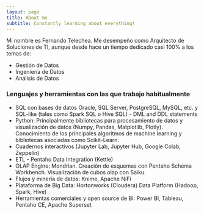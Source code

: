 ```yaml
---
layout: page
title: About me
subtitle: Constantly learning about everything!
---
```


Mi nombre es Fernando Telechea. Me desempeño como Arquitecto de Soluciones de TI, aunque desde hace un tiempo dedicado casi 100% a los  temas de:

- Gestión de Datos
- Ingeniería de Datos
- Análisis de Datos


### Lenguajes y herramientas con las que trabajo habitualmente

- SQL con bases de datos Oracle, SQL Server, PostgreSQL, MySQL, etc. y SQL-like (tales como Spark SQL o Hive SQL) - DML and DDL statements
- Python: Principalmente bibliotecas para procesamiento de datos y visualización de datos (Numpy, Pandas, Matplotlib, Plotly). Conocimiento de los principales algoritmos de machine learning y bibliotecas asociadas como Scikit-Learn.
- Cuadernos interactivos (Jupyter Lab, Jupyter Hub, Google Colab, Zeppelin)
- ETL - Pentaho Data Integration (Kettle)
- OLAP Engine: Mondrian. Creación de esquemas con Pentaho Schema Workbench. Visualización de cubos olap con Saiku.
- Flujos y minería de datos: Knime, Apache NiFi
- Plataforma de Big Data: Hortonworks (Cloudera) Data Platform (Hadoop, Spark, Hive)
- Herramientas comerciales y open source de BI: Power BI, Tableau, Pentaho CE, Apache Superset


